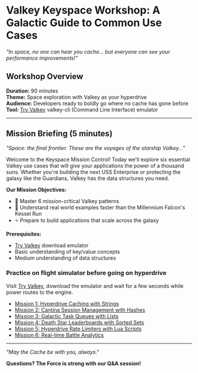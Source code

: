 # Valkey Keyspace Workshop: A Galactic Guide to Common Use Cases
*"In space, no one can hear you cache... but everyone can see your performance improvements!"*

## Workshop Overview
**Duration:** 90 minutes  
**Theme:** Space exploration with Valkey as your hyperdrive  
**Audience:** Developers ready to boldly go where no cache has gone before  
**Tool:** [Try Valkey](https://valkey.io/try-valkey/) valkey-cli (Command Line Interface) emulator

---

## Mission Briefing (5 minutes)
*"Space: the final frontier. These are the voyages of the starship Valkey..."*

Welcome to the Keyspace Mission Control! Today we'll explore six essential Valkey use cases that will give your applications the power of a thousand suns. Whether you're building the next USS Enterprise or protecting the galaxy like the Guardians, Valkey has the data structures you need.

**Our Mission Objectives:**
- 🚀 Master 6 mission-critical Valkey patterns
- 🌌 Understand real world examples faster than the Millennium Falcon's Kessel Run
- ⭐ Prepare to build applications that scale across the galaxy

**Prerequisites:**
- [Try Valkey](https://valkey.io/try-valkey/) download emulator
- Basic understanding of key/value concepts
- Medium understanding of data structures

### Practice on flight simulator before going on hyperdrive
Visit [Try Valkey](https://valkey.io/try-valkey/), download the emulator and wait for a few seconds while power routes to the engine.

- [Mission 1: Hyperdrive Caching with Strings](docs/mission01.md)
- [Mission 2: Cantina Session Management with Hashes](docs/mission02.md)
- [Mission 3: Galactic Task Queues with Lists](docs/mission03.md)
- [Mission 4: Death Star Leaderboards with Sorted Sets](docs/mission04.md)
- [Mission 5: Hyperdrive Rate Limiters with Lua Scripts](docs/mission05.md)
- [Mission 6: Real-time Battle Analytics](docs/mission06.md)

---

*"May the Cache be with you, always."*

**Questions? The Force is strong with our Q&A session!**